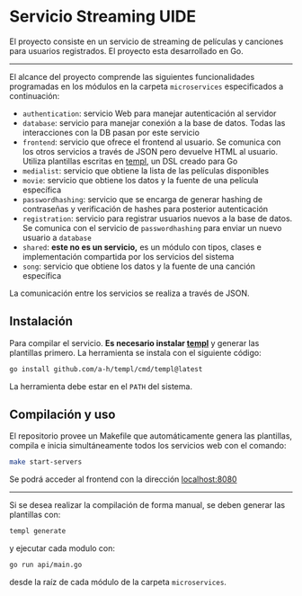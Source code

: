 # Servicio Streaming UIDE

El proyecto consiste en un servicio de streaming de películas y canciones para usuarios registrados. El proyecto esta desarrollado en Go.

---

El alcance del proyecto comprende las siguientes funcionalidades programadas en los módulos en la carpeta `microservices` especificados a continuación:
- `authentication`: servicio Web para manejar autenticación al servidor
- `database`: servicio para manejar conexión a la base de datos. Todas las interacciones con la DB pasan por este servicio
- `frontend`: servicio que ofrece el frontend al usuario. Se comunica con los otros servicios a través de JSON pero devuelve HTML al usuario. Utiliza plantillas escritas en [templ](https://templ.guide/), un DSL creado para Go
- `medialist`: servicio que obtiene la lista de las películas disponibles
- `movie`: servicio que obtiene los datos y la fuente de una película específica
- `passwordhashing`: servicio que se encarga de generar hashing de contraseñas y verificación de hashes para posterior autenticación
- `registration`: servicio para registrar usuarios nuevos a la base de datos. Se comunica con el servicio de `passwordhashing` para enviar un nuevo usuario a `database`
- `shared`: **este no es un servicio,** es un módulo con tipos, clases e implementación compartida por los servicios del sistema
- `song`: servicio que obtiene los datos y la fuente de una canción específica

La comunicación entre los servicios se realiza a través de JSON.

## Instalación

Para compilar el servicio. **Es necesario instalar [templ](https://templ.guide/)** y generar las plantillas primero.
La herramienta se instala con el siguiente código:

```sh
go install github.com/a-h/templ/cmd/templ@latest
```

La herramienta debe estar en el `PATH` del sistema.

## Compilación y uso

El repositorio provee un Makefile que automáticamente genera las plantillas, compila e inicia simultáneamente todos los servicios web con el comando:

```sh
make start-servers
```

Se podrá acceder al frontend con la dirección [localhost:8080](http://localhost:8080/)

---

Si se desea realizar la compilación de forma manual, se deben generar las plantillas con:
```sh
templ generate
```
y ejecutar cada modulo con:
```sh
go run api/main.go
```
desde la raíz de cada módulo de la carpeta `microservices`.

